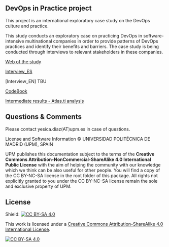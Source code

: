 ## DevOps in Practice project

This project is an international exploratory case study on the DevOps culture and practice.

This study conducts an exploratory case on practicing DevOps in software-intensive multinational companies in order to provide patterns of DevOps practices and identify their benefits and barriers. The case study is being conducted through interviews to relevant stakeholders in these companies.

[Web of the study](https://blogs.upm.es/devopsinpractice/)

[Interview_ES](https://github.com/jdiazfernandez/DevOpsInPractice/blob/master/interview_ES.md)

[Interview_EN] TBU

[CodeBook](https://github.com/jdiazfernandez/DevOpsInPractice/blob/master/codebook.md)

[Intermediate results - Atlas.ti analysis](https://blogs.upm.es/devopsinpractice/wp-content/uploads/sites/736/2020/04/Atlas.ti-Analysis.zip) 

## Questions & Comments

Please contact yesica.diaz(AT)upm.es in case of questions.

License and Software Information
© UNIVERSIDAD POLITÉCNICA DE MADRID (UPM), SPAIN

UPM publishes this documentation subject to the terms of the **Creative Commons Attribution-NonCommercial-ShareAlike 4.0 International Public License** with the aim of helping the community with our knowledge which we think can be also useful for other people. You will find a copy of the CC BY-NC-SA license in the root folder of this package. All rights not explicitly granted to you under the CC BY-NC-SA license remain the sole and exclusive property of UPM.

## License

Shield: [![CC BY-SA 4.0][cc-by-sa-shield]][cc-by-sa]

This work is licensed under a [Creative Commons Attribution-ShareAlike 4.0
International License][cc-by-sa].

[![CC BY-SA 4.0][cc-by-sa-image]][cc-by-sa]

[cc-by-sa]: http://creativecommons.org/licenses/by-sa/4.0/
[cc-by-sa-image]: https://licensebuttons.net/l/by-sa/4.0/88x31.png
[cc-by-sa-shield]: https://img.shields.io/badge/License-CC%20BY--SA%204.0-lightgrey.svg
